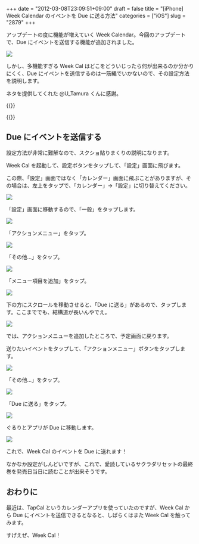 +++
date = "2012-03-08T23:09:51+09:00"
draft = false
title = "[iPhone] Week Calendar のイベントを Due に送る方法"
categories = ["iOS"]
slug = "2879"
+++

アップデートの度に機能が増えていく Week Calendar。今回のアップデートで、Due にイベントを送信する機能が追加されました。

![](/images/2012/03/2879_1.png)

しかし、多機能すぎる Week Cal はどこをどういじったら何が出来るのか分かりにくく、Due にイベントを送信するのは一筋縄でいかないので、その設定方法を説明します。

ネタを提供してくれた @U_Tamura くんに感謝。

{{<app id="381059732" title="Week Calendar 4.3（￥170）" src="http://a1.mzstatic.com/us/r1000/081/Purple/0a/a5/45/mzl.cslknbwb.100x100-75.png">}}

{{<app id="390017969" title="Due 〜 リマインダー、タイマー、アラーム 1.7.4（￥450）" src="http://a1.mzstatic.com/us/r1000/077/Purple/e9/5f/d7/mzl.umtwvttw.100x100-75.jpg">}}

## Due にイベントを送信する

設定方法が非常に難解なので、スクショ貼りまくりの説明になります。

Week Cal を起動して、設定ボタンをタップして、「設定」画面に飛びます。

この際、「設定」画面ではなく「カレンダー」画面に飛ぶことがありますが、その場合は、左上をタップで、「カレンダー」→「設定」に切り替えてください。

![](/images/2012/03/2879_2.png)

「設定」画面に移動するので、「一般」をタップします。

![](/images/2012/03/2879_3.png)

「アクションメニュー」をタップ。

![](/images/2012/03/2879_4.png)

「その他...」をタップ。

![](/images/2012/03/2879_5.png)

「メニュー項目を追加」をタップ。

![](/images/2012/03/2879_6.png)

下の方にスクロールを移動させると、「Due に送る」があるので、タップします。ここまででも、結構道が長いんやでえ。

![](/images/2012/03/2879_7.png)

では、アクションメニューを追加したところで、予定画面に戻ります。

送りたいイベントをタップして、「アクションメニュー」ボタンをタップします。

![](/images/2012/03/2879_8.png)

「その他...」をタップ。

![](/images/2012/03/2879_9.png)

「Due に送る」をタップ。

![](/images/2012/03/2879_10.png)

ぐるりとアプリが Due に移動します。

![](/images/2012/03/2879_11.png)

これで、Week Cal のイベントを Due に送れます！

なかなか設定がしんどいですが、これで、愛読しているサクラダリセットの最終巻を発売日当日に読むことが出来そうです。

## おわりに

最近は、TapCal というカレンダーアプリを使っていたのですが、Week Cal から Due にイベントを送信できるとなると、しばらくはまた Week Cal を触ってみます。

すげえぜ、Week Cal！
